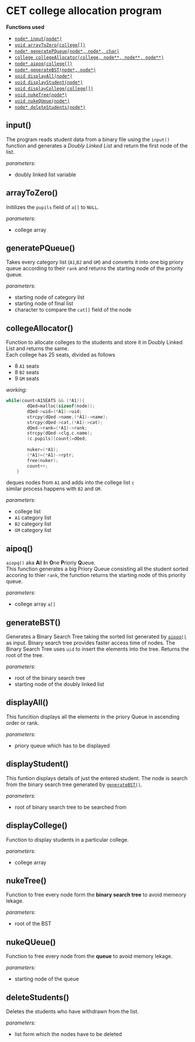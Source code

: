 # CET college allocation program

**Functions used**
- [`node* input(node*)`](#input)
- [`void arrayToZero(college[])`](#arraytozero)
- [`node* generatePQueue(node*, node*, char)`](#generatepqueue)
- [`college collegeAllocator(college, node**, node**, node**)`](#collegeallocator)
- [`node* aipoq(college[])`](#aipoq)
- [`node* generateBST(node*, node*)`](#generatebst)
- [`void displayAll(node*)`](#displayall)
- [`void displayStudent(node*)`](#displaystudent)
- [`void displayCollege(college[])`](#displaycollege)
- [`void nukeTree(node*)`](#nuketree)
- [`void nukeQUeue(node*)`](#nukequeue)
- [`node* deleteStudents(node*)`](#deletestudents)

## input()
The program reads student data from a binary file using the `input()` function and generates a _Doubly Linked List_ and return the first node of the list.

*parameters:*
* doubly linked list variable  


## arrayToZero()
Initilizes the `pupils` field of `a[]` to `NULL`.

*parameters:*
* college array

## generatePQueue()
Takes every category list (`A1`,`B2` and `GM`) and converts it into one big priory queue according to their `rank` and returns the starting node of the priority queue.   

*parameters:*
* starting node of category list
* starting node of final list
* character to compare the `cat[]` field of the node

## collegeAllocator()
Function to allocate colleges to the students and store it in Doubly Linked List and returns the same.  
Each college has 25 seats, divided as follows  
* 8 `A1` seats
* 8 `B2` seats
* 9 `GM` seats

*working:*  
```c
while(count<A1SEATS && (*A1)){
		dQed=malloc(sizeof(node));
		dQed->uid=(*A1)->uid;
		strcpy(dQed->name,(*A1)->name);
		strcpy(dQed->cat,(*A1)->cat);
		dQed->rank=(*A1)->rank;
		strcpy(dQed->clg,c.name);
		(c.pupils)[count]=dQed;
	
		nuker=(*A1);
		(*A1)=(*A1)->rptr;
		free(nuker);
		count++;
	}
```
deques nodes from `A1` and adds into the college list `c`  
similar process happens with `B2` and `GM`.

*parameters:*
* college list
* `A1` category list
* `B2` category list
* `GM` category list

## aipoq()
`aiopq()` aka **A**ll **I**n **O**ne **P**rioriy **Q**ueue.  
This function generates a big Priory Queue consisting all the student sorted accoring to thier `rank`, the function returns the starting node of this priority queue.  
 
*parameters:*
* college array `a[]` 

## generateBST()
Generates a Binary Search Tree taking the sorted list generated by [`aipoq()`](#aipoq) as input. Binary search tree provides faster access time of nodes. The Binary Search Tree uses `uid` to insert the elements into the tree. Returns the root of the tree.

*parameters:*
* root of the binary search tree
* starting node of the doubly linked list

## displayAll()
This funcition displays all the elements in the priory Queue in ascending order or rank.

*parameters:*
* priory queue which has to be displayed

## displayStudent()
This funtion displays details of just the entered student. The node is search from the binary search tree generated by [`generateBST()`](#generatebst).

*parameters:*
* root of binary search tree to be searched from

## displayCollege()
Function to display students in a particular college.  

*parameters:*
* college array 

## nukeTree()
Function to free every node form the **binary search tree** to avoid memeory lekage.

*parameters:*
* root of the BST

## nukeQUeue()
Function to free every node from the **queue** to avoid memory lekage.

*parameters:*
* starting node of the queue

## deleteStudents()
Deletes the students who have withdrawn from the list.

*parameters:*
* list form which the nodes have to be deleted